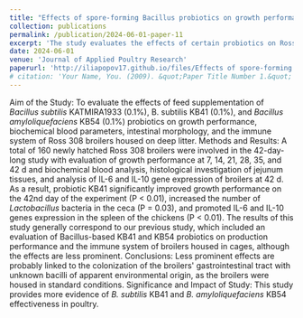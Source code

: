 ```yaml
---
title: "Effects of spore-forming Bacillus probiotics on growth performance, intestinal morphology, and immune system of broilers housed on deep litter"
collection: publications
permalink: /publication/2024-06-01-paper-11
excerpt: 'The study evaluates the effects of certain probiotics on Ross 308 broilers. It found that probiotic KB41 improved growth performance, increased Lactobacillus bacteria, and promoted gene expression in the chickens’ spleen. The results provide further evidence of the effectiveness of these probiotics in poultry.'
date: 2024-06-01
venue: 'Journal of Applied Poultry Research'
paperurl: 'http://iliapopov17.github.io/files/Effects of spore-forming Bacillus probiotics on growth performance, intestinal morphology, and immune system of broilers housed on deep litter.pdf'
# citation: 'Your Name, You. (2009). &quot;Paper Title Number 1.&quot; <i>Journal 1</i>. 1(1).'
---
```


Aim of the Study: To evaluate the effects of feed supplementation of _Bacillus subtilis_ KATMIRA1933 (0.1%), B. subtilis KB41 (0.1%), and _Bacillus amyloliquefaciens_ KB54 (0.1%) probiotics on growth performance, biochemical blood parameters, intestinal morphology, and the immune system of Ross 308 broilers housed on deep litter. Methods and Results: A total of 160 newly hatched Ross 308 broilers were involved in the 42-day-long study with evaluation of growth performance at 7, 14, 21, 28, 35, and 42 d and biochemical blood analysis, histological investigation of jejunum tissues, and analysis of IL-6 and IL-10 gene expression of broilers at 42 d. As a result, probiotic KB41 significantly improved growth performance on the 42nd day of the experiment (P < 0.01), increased the number of _Lactobacillus_ bacteria in the ceca (P = 0.03), and promoted IL-6 and IL-10 genes expression in the spleen of the chickens (P < 0.01). The results of this study generally correspond to our previous study, which included an evaluation of Bacillus-based KB41 and KB54 probiotics on production performance and the immune system of broilers housed in cages, although the effects are less prominent. Conclusions: Less prominent effects are probably linked to the colonization of the broilers' gastrointestinal tract with unknown bacilli of apparent environmental origin, as the broilers were housed in standard conditions. Significance and Impact of Study: This study provides more evidence of _B. subtilis_ KB41 and _B. amyloliquefaciens_ KB54 effectiveness in poultry.
